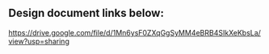 
## Design document links below:

https://drive.google.com/file/d/1Mn6ysF0ZXqGgSyMM4eBRB4SIkXeKbsLa/view?usp=sharing
